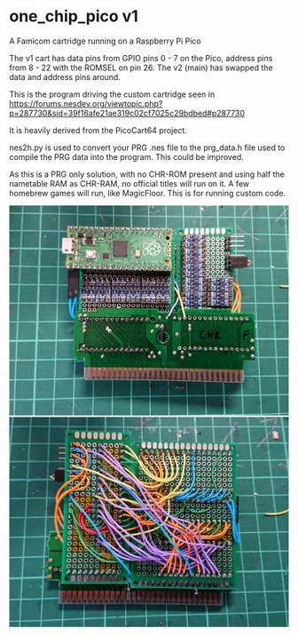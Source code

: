 # one_chip_pico v1
A Famicom cartridge running on a Raspberry Pi Pico

The v1 cart has data pins from GPIO pins 0 - 7 on the Pico, address pins from 8 - 22 with the ROMSEL on pin 26. The v2 (main) has swapped the data and address pins around.

This is the program driving the custom cartridge seen in https://forums.nesdev.org/viewtopic.php?p=287730&sid=39f16afe21ae319c02cf7025c29bdbed#p287730

It is heavily derived from the PicoCart64 project.

nes2h.py is used to convert your PRG .nes file to the prg_data.h file used to compile the PRG data into the program. This could be improved.

As this is a PRG only solution, with no CHR-ROM present and using half the nametable RAM as CHR-RAM, no official titles will run on it. A few homebrew games will run, like MagicFloor. This is for running custom code.

![](images/v1front.JPG)
![](images/v1back.JPG)

